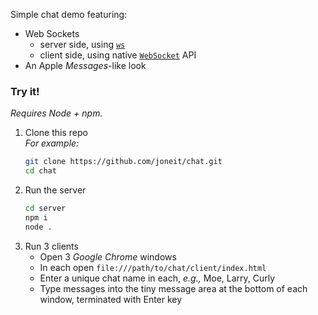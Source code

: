 Simple chat demo featuring:
* Web Sockets
   * server side, using [`ws`](https://www.npmjs.com/package/ws)
   * client side, using native [`WebSocket`](https://developer.mozilla.org/en-US/docs/Web/API/Websockets_API) API
* An Apple _Messages_-like look

### Try it!
_Requires Node + npm._
1. Clone this repo  
   _For example:_
   ```bash
   git clone https://github.com/joneit/chat.git
   cd chat
   ```
2. Run the server
   ```bash
   cd server
   npm i
   node .
   ```
3. Run 3 clients
   * Open 3 _Google Chrome_ windows
   * In each open `file:///path/to/chat/client/index.html`
   * Enter a unique chat name in each, _e.g.,_ Moe, Larry, Curly
   * Type messages into the tiny message area at the bottom of each window, terminated with Enter key
